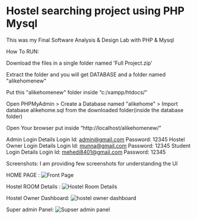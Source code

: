 # Hostel searching project using PHP Mysql
 
This was my Final Software Analysis & Design Lab with PHP & Mysql

How To RUN:

Download the files in a single folder named 'Full Project.zip'

Extract the folder and you will get DATABASE and a folder named "alikehomenew"

Put this "alikehomenew" folder inside “c:/xampp/htdocs/”

Open PHPMyAdmin > Create a Database named "alikehome" > Import database alikehome.sql from the downloaded folder(inside the database folder)

Open Your browser put inside “http://localhost/alikehomenew/”

Admin Login Details Login Id: admin@gmail.com Password: 12345
Hostel Owner Login Details Login Id: munna@gmail.com Password: 12345
Student Login Details Login Id: mehedi8401@gmail.com Password: 12345

Screenshots: I am providing few screenshots for understanding the UI

HOME PAGE : 
![Front Page](https://user-images.githubusercontent.com/48856522/135423636-be60582a-1fcb-44cb-898f-08f1f3283458.png)

Hostel ROOM Details :
![Hostel Room Details](https://user-images.githubusercontent.com/48856522/135423753-101ee086-b8e1-409f-8274-1a5513642778.png)

Hostel Owner Dashboard:
![hostel owner dashboard](https://user-images.githubusercontent.com/48856522/135423890-a551ba40-6280-4d43-b4bd-4722b65a38a1.png)

Super admin Panel:
![Supser admin panel](https://user-images.githubusercontent.com/48856522/135423948-70daff2f-c873-44c9-a01a-c9f17c7ae115.png)

